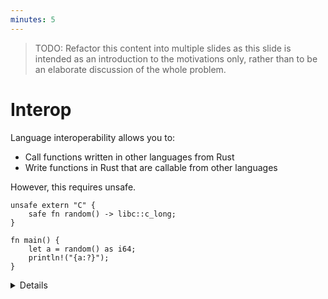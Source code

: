 ```yaml
---
minutes: 5
---
```


> TODO: Refactor this content into multiple slides as this slide is intended as
> an introduction to the motivations only, rather than to be an elaborate
> discussion of the whole problem.

# Interop

Language interoperability allows you to:

- Call functions written in other languages from Rust
- Write functions in Rust that are callable from other languages

However, this requires unsafe.

```rust,editable
unsafe extern "C" {
    safe fn random() -> libc::c_long;
}

fn main() {
    let a = random() as i64;
    println!("{a:?}");
}
```

<details>

The Rust compiler can't enforce any safety guarantees for programs that it
hasn't compiled, so it delegates that responsibility to you through the unsafe
keyword.

The code example we're seeing shows how to call the random function provided by
libc within Rust.

This uses Rust's _foreign function interface_.

This isn't the only style of interoperability, however it is the method that's
needed if you want to work between Rust and some other language in a zero cost
way. Another important strategy is message passing.

Message passing avoids unsafe, but serialization, allocation, data transfer and
parsing all take energy and time.

## Answers to questions

- _Where does "random" come from?_\
  libc is dynamically linked to Rust programs by default, allowing our code to
  rely on its symbols, including `random`, being available to our program.
- _What is the "safe" keyword?_\
  It allows callers to call the function without needing to wrap that call in
  `unsafe`. The [`safe` function qualifier] was introduced in the 2024 edition
  of Rust and can only be used within `extern` blocks. It was introduced because
  `unsafe` became a mandatory qualifier for `extern` blocks in that edition.
- _What is the [`std::ffi::c_long`] type?_\
  According to the C standard, an integer that's at least 32 bits wide. On
  today's systems, It's an `i32` on Windows and an `i64` on Linux.

[`safe` keyword]: https://doc.rust-lang.org/reference/safe-keyword.html
[`std::ffi::c_long`]: https://doc.rust-lang.org/std/ffi/type.c_long.html

## Consideration: type safety

Modify the code example to remove the need for type casting later. Discuss the
potential UB - long's width is defined by the target.

```rust
unsafe extern "C" {
    safe fn random() -> i64;
}

fn main() {
    let a = random();
    println!("{a:?}");
}
```

> Changes from the original:
>
> ```diff
> unsafe extern "C" {
> -    safe fn random() -> libc::c_long;
> +    safe fn random() -> i64;
> }
>
> fn main() {
> -    let a = random() as i64;
> +    let a = random();
>     println!("{a:?}");
> }
> ```

It's also possible to completely ignore the intended type and create undefined
behavior in multiple ways. The code below produces output most of the time, but
generally results in a stack overflow. It may also produce illegal `char`
values. Although `char` is represented in 4 bytes (32 bits),
[not all bit patterns are permitted as a `char`][char].

Stress that the Rust compiler will trust that the wrapper is telling the truth.

[char]: https://doc.rust-lang.org/std/primitive.char.html#validity-and-layout

```rust
unsafe extern "C" {
    safe fn random() -> [char; 2];
}

fn main() {
    let a = random();
    println!("{a:?}");
}
```

> Changes from the original:
>
> ```diff
> unsafe extern "C" {
> -    safe fn random() -> libc::c_long;
> +    safe fn random() -> [u8; 64];
> }
>
> fn main() {
> -    let a = random() as i64;
> -    println!("{a}");
> +    let a = random();
> +    println!("{a:?}");
> }
> ```

Mention that type safety is generally not a large concern in practice. Tools
that produce wrappers automatically, i.e. bindgen, are excellent at reading
header files and producing values of the correct type.

## Consideration: Ownership and lifetime management

While libc's `random` function doesn't use pointers, many do. This creates many
more possibilities for unsoundness.

- both sides might attempt to free the memory (double free)
- both sides can attempt to write to the data

For example, some C libraries expose functions that write to static buffers that
are re-used between calls.

<!--

TODO(timclicks): consider adding a safety comment in the docstring that discusses thread safety and the ownership of the returned pointer.

See <https://github.com/google/comprehensive-rust/pull/2806#discussion_r2207171041>.

-->

```rust
use std::ffi::{CStr, c_char};
use std::time::{SystemTime, UNIX_EPOCH};

unsafe extern "C" {
    /// Create a formatted time based on time `t`, including trailing newline.
    /// Read `man 3 ctime` details.
    fn ctime(t: *const libc::time_t) -> *const c_char;
}

unsafe fn format_timestamp<'a>(t: u64) -> &'a str {
    let t = t as libc::time_t;

    unsafe {
        let fmt_ptr = ctime(&t);
        CStr::from_ptr(fmt_ptr).to_str().unwrap()
    }
}

fn main() {
    let now = SystemTime::now().duration_since(UNIX_EPOCH).unwrap();

    let now = now.as_secs();
    let now_fmt = unsafe { format_timestamp(now) };
    print!("now (1): {}", now_fmt);

    let future = now + 60;
    let future_fmt = unsafe { format_timestamp(future) };
    print!("future:  {}", future_fmt);

    print!("now (2): {}", now_fmt);
}
```

> Aside: Lifetimes in the `format_timestamp()` function
>
> Neither `'a`, nor `'static` correctly describe the lifetime of the string
> that's returned. Rust treats it as an immutable reference, but subsequent
> calls to `ctime` will overwrite the static buffer that the string occupies.

Bonus points: can anyone spot the lifetime bug? `format_timestamp()` should
return a `&'static str`.

## Consideration: Representation mismatch

Different programming languages have made different design decisions and this
can create impedance mismatches between different domains.

Consider string handling. C++ defines `std::string`, which has an incompatible
memory layout with Rust's `String` type. `String` also requires text to be
encoded as UTF-8, whereas `std::string` does not. In C, text is represented by a
null-terminated sequence of bytes (`char*`).

```rust
fn main() {
    let c_repr = b"Hello, C\0";
    let rust_repr = (b"Hello, Rust", 11);

    let c: &str = unsafe {
        let ptr = c_repr.as_ptr() as *const i8;
        std::ffi::CStr::from_ptr(ptr).to_str().unwrap()
    };
    println!("{c}");

    let rust: &str = unsafe {
        let ptr = rust_repr.0.as_ptr();
        let bytes = std::slice::from_raw_parts(ptr, rust_repr.1);
        std::str::from_utf8_unchecked(bytes)
    };
    println!("{rust}");
}
```

</details>
